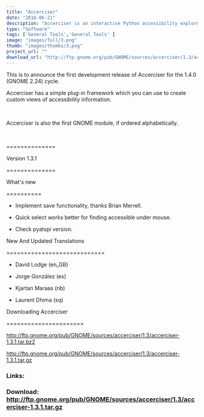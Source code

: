 ```yaml
---
title: "Accerciser"
date: "2016-06-21"
description: "Accerciser is an interactive Python accessibility explorer for the GNOME desktop. It uses AT-SPI to inspect and control widgets, allowing you to check if an application is providing correct information to assistive technologies and automated test frameworks."
type: "Software"
tags: ['General Tools','General Tools' ]
image: "images/full/3.png"
thumb: "images/thumbs/3.png"
project_url: ""
download_url: "http://ftp.gnome.org/pub/GNOME/sources/accerciser/1.3/accerciser-1.3.1.tar.gz"
---
```

This is to announce the first development release of Accerciser for the 1.4.0 (GNOME 2.24) cycle.

Accerciser has a simple plug-in framework which you can use to create custom views of accessibility information.

 

Accerciser is also the first GNOME module, if ordered alphabetically.

 

==============

Version 1.3.1

==============

What's new

==========

- Implement save functionality, thanks Brian Merrell.

- Quick select works better for finding accessible under mouse.

- Check pyatspi version.

New And Updated Translations

============================

- David Lodge (en\_GB)

- Jorge González (es)

- Kjartan Maraas (nb)

- Laurent Dhima (sq)

Downloading Accerciser

======================

<a href="">http://ftp.gnome.org/pub/GNOME/sources/accerciser/1.3/accerciser-1.3.1.tar.bz2</a>

<a href="">http://ftp.gnome.org/pub/GNOME/sources/accerciser/1.3/accerciser-1.3.1.tar.gz</a>

### Links:

### Download: http://ftp.gnome.org/pub/GNOME/sources/accerciser/1.3/accerciser-1.3.1.tar.gz 